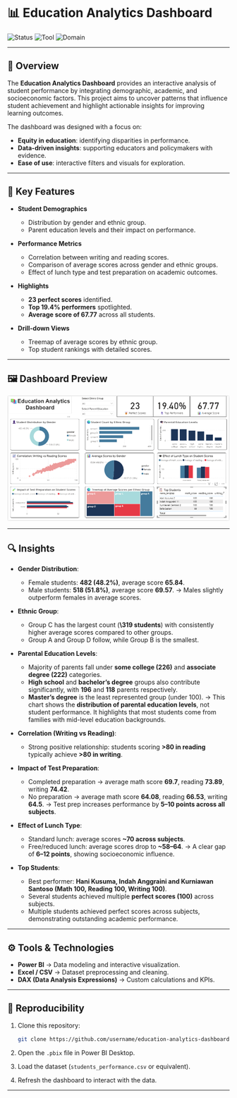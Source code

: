 # 📊 **Education Analytics Dashboard**

![Status](https://img.shields.io/badge/project-complete-brightgreen)
![Tool](https://img.shields.io/badge/tool-PowerBI-blue)
![Domain](https://img.shields.io/badge/domain-Education%20Analytics-purple)

---

## 📂 **Overview**

The **Education Analytics Dashboard** provides an interactive analysis of student performance by integrating demographic, academic, and socioeconomic factors. This project aims to uncover patterns that influence student achievement and highlight actionable insights for improving learning outcomes.

The dashboard was designed with a focus on:

* **Equity in education**: identifying disparities in performance.
* **Data-driven insights**: supporting educators and policymakers with evidence.
* **Ease of use**: interactive filters and visuals for exploration.

---

## 🎯 **Key Features**

* **Student Demographics**

  * Distribution by gender and ethnic group.
  * Parent education levels and their impact on performance.

* **Performance Metrics**

  * Correlation between writing and reading scores.
  * Comparison of average scores across gender and ethnic groups.
  * Effect of lunch type and test preparation on academic outcomes.

* **Highlights**

  * **23 perfect scores** identified.
  * **Top 19.4% performers** spotlighted.
  * **Average score of 67.77** across all students.

* **Drill-down Views**

  * Treemap of average scores by ethnic group.
  * Top student rankings with detailed scores.

---

## 🖼️ **Dashboard Preview**

![Education Analytics Dashboard](asset/P1.png)

---

## 🔍 **Insights**

* **Gender Distribution**:

  * Female students: **482 (48.2%)**, average score **65.84**.
  * Male students: **518 (51.8%)**, average score **69.57**.
    → Males slightly outperform females in average scores.

* **Ethnic Group**:

  * Group C has the largest count (**\319 students**) with consistently higher average scores compared to other groups.
  * Group A and Group D follow, while Group B is the smallest.

* **Parental Education Levels**:

  * Majority of parents fall under **some college (226)** and **associate degree (222)** categories.
  * **High school** and **bachelor’s degree** groups also contribute significantly, with **196** and **118** parents respectively.
  * **Master’s degree** is the least represented group (under 100).
    → This chart shows the **distribution of parental education levels**, not student performance. It highlights that most students come from families with mid-level education backgrounds.

* **Correlation (Writing vs Reading)**:

  * Strong positive relationship: students scoring **>80 in reading** typically achieve **>80 in writing**.

* **Impact of Test Preparation**:

  * Completed preparation → average math score **69.7**, reading **73.89**, writing **74.42**.
  * No preparation → average math score **64.08**, reading **66.53**, writing **64.5**.
    → Test prep increases performance by **5–10 points across all subjects**.

* **Effect of Lunch Type**:

  * Standard lunch: average scores **\~70 across subjects**.
  * Free/reduced lunch: average scores drop to **\~58–64**.
    → A clear gap of **6–12 points**, showing socioeconomic influence.

* **Top Students**:

  * Best performer: **Hani Kusuma, Indah Anggraini and Kurniawan Santoso (Math 100, Reading 100, Writing 100)**.
  * Several students achieved multiple **perfect scores (100)** across subjects.
  * Multiple students achieved perfect scores across subjects, demonstrating outstanding academic performance.

---

## ⚙️ **Tools & Technologies**

* **Power BI** → Data modeling and interactive visualization.
* **Excel / CSV** → Dataset preprocessing and cleaning.
* **DAX (Data Analysis Expressions)** → Custom calculations and KPIs.

---

## 🚀 **Reproducibility**

1. Clone this repository:

   ```bash
   git clone https://github.com/username/education-analytics-dashboard.git
   ```
2. Open the `.pbix` file in Power BI Desktop.
3. Load the dataset (`students_performance.csv` or equivalent).
4. Refresh the dashboard to interact with the data.

---
